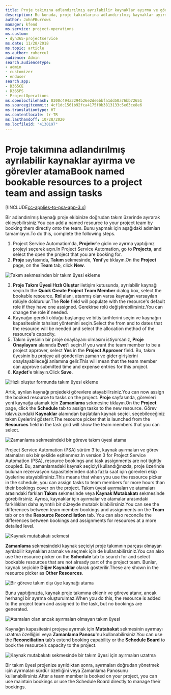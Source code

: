 ```yaml
---
title: Proje takımına adlandırılmış ayrılabilir kaynaklar ayırma ve görevler atama
description: Bu konuda, proje takımlarına adlandırılmış kaynaklar ayırma ve bunları görevlere atama hakkında bilgiler sağlanmaktadır.
author: JohnPBurrows
manager: kfend
ms.service: project-operations
ms.custom:
- dyn365-projectservice
ms.date: 11/28/2018
ms.topic: article
ms.author: ruhercul
audience: Admin
search.audienceType:
- admin
- customizer
- enduser
search.app:
- D365CE
- D365PS
- ProjectOperations
ms.openlocfilehash: 0300c494a3294b26e2de6bbfa1dd50a76bb72651
ms.sourcegitcommit: 4cf1dc1561b92fca4175f0b3813133c5e63ce8e6
ms.translationtype: HT
ms.contentlocale: tr-TR
ms.lasthandoff: 10/28/2020
ms.locfileid: "4130197"
---
```

# <a name="book-named-bookable-resources-to-a-project-team-and-assign-tasks"></a><span data-ttu-id="6eae6-103">Proje takımına adlandırılmış ayrılabilir kaynaklar ayırma ve görevler atama</span><span class="sxs-lookup"><span data-stu-id="6eae6-103">Book named bookable resources to a project team and assign tasks</span></span> 

[!INCLUDE[cc-applies-to-psa-app-3.x](../includes/cc-applies-to-psa-app-3x.md)]

<span data-ttu-id="6eae6-104">Bir adlandırılmış kaynağı proje ekibinize doğrudan takım üzerinde ayırarak ekleyebilirsiniz.</span><span class="sxs-lookup"><span data-stu-id="6eae6-104">You can  add a named resource to your project team by booking them directly onto the team.</span></span> <span data-ttu-id="6eae6-105">Bunu yapmak için aşağıdaki adımları tamamlayın.</span><span class="sxs-lookup"><span data-stu-id="6eae6-105">To do this, complete the following steps.</span></span>

1. <span data-ttu-id="6eae6-106">Project Service Automation'da, **Projeler**'e gidin ve ayırma yaptığınız projeyi seçerek açın.</span><span class="sxs-lookup"><span data-stu-id="6eae6-106">In  Project Service Automation, go to **Projects**, and select the open the project that you are booking for.</span></span>
2. <span data-ttu-id="6eae6-107">**Proje** sayfasında, **Takım** sekmesinde, **Yeni**'ye tıklayın.</span><span class="sxs-lookup"><span data-stu-id="6eae6-107">On the **Project** page, on the **Team** tab, click **New**.</span></span> 

![Takım sekmesinden bir takım üyesi ekleme](media/RM-how-to-1.png)

3. <span data-ttu-id="6eae6-109">**Proje Takım Üyesi Hızlı Oluştur** iletişim kutusunda, ayrılabilir kaynağı seçin.</span><span class="sxs-lookup"><span data-stu-id="6eae6-109">In the **Quick Create Project Team Member** dialog box, select the bookable resource.</span></span> <span data-ttu-id="6eae6-110">**Rol** alanı, atanmış olan varsa kaynağın varsayılan rolüyle doldurulur.</span><span class="sxs-lookup"><span data-stu-id="6eae6-110">The **Role** field will populate with the resource's default role if they have one assigned.</span></span> <span data-ttu-id="6eae6-111">Gerekirse rolü değiştirebilirsiniz.</span><span class="sxs-lookup"><span data-stu-id="6eae6-111">You can change the role if needed.</span></span> 
4. <span data-ttu-id="6eae6-112">Kaynağın gerekli olduğu başlangıç ve bitiş tarihlerini seçin ve kaynağın kapasitesinin tahsisat yöntemini seçin.</span><span class="sxs-lookup"><span data-stu-id="6eae6-112">Select the from and to dates that the resource will be needed and select the allocation method of the resource's capacity.</span></span> 
5. <span data-ttu-id="6eae6-113">Takım üyesinin bir proje onaylayanı olmasını istiyorsanız, **Proje Onaylayanı** alanında **Evet**'i seçin.</span><span class="sxs-lookup"><span data-stu-id="6eae6-113">If you want the team member to be a project approver, select **Yes** in the **Project Approver** field.</span></span> <span data-ttu-id="6eae6-114">Bu, takım üyesinin bu projeye ait gönderilen zaman ve gider girişlerini onaylayabileceği anlamına gelir.</span><span class="sxs-lookup"><span data-stu-id="6eae6-114">This will mean that the team member can approve submitted time and expense entries for this project.</span></span> 
6. <span data-ttu-id="6eae6-115">**Kaydet**'e tıklayın.</span><span class="sxs-lookup"><span data-stu-id="6eae6-115">Click **Save**.</span></span>

![Hızlı oluştur formunda takım üyesi ekleme](media/RM-how-to-2.png)


<span data-ttu-id="6eae6-117">Artık, ayrılan kaynağı projedeki görevlere atayabilirsiniz.</span><span class="sxs-lookup"><span data-stu-id="6eae6-117">You can now assign the booked resource to tasks on the project.</span></span> <span data-ttu-id="6eae6-118">**Proje** sayfasında, görevleri yeni kaynağa atamak için **Zamanlama** sekmesine tıklayın.</span><span class="sxs-lookup"><span data-stu-id="6eae6-118">On the **Project** page, click the **Schedule** tab to assign tasks to the new resource.</span></span> <span data-ttu-id="6eae6-119">Görev kılavuzundaki **Kaynaklar** alanından başlatılan kaynak seçici, seçebileceğiniz takım üyelerini gösterir.</span><span class="sxs-lookup"><span data-stu-id="6eae6-119">The resource picker that is launched from the **Resources** field in the task grid will show the team members that you can select.</span></span>

![Zamanlama sekmesindeki bir göreve takım üyesi atama](media/RM-how-to-3.png)

<span data-ttu-id="6eae6-121">Project Service Automation (PSA) sürüm 3'te, kaynak ayırmaları ve görev atamaları sıkı bir şekilde eşitlenmez.</span><span class="sxs-lookup"><span data-stu-id="6eae6-121">In version 3 for Project Service Automation (PSA), resource bookings and task assignments are not tightly coupled.</span></span> <span data-ttu-id="6eae6-122">Bu, zamanlamadaki kaynak seçiciyi kullandığınızda, proje üzerinde bulunan rezervasyon kapasitelerinden daha fazla saat için görevleri ekip üyelerine atayabilirsiniz.</span><span class="sxs-lookup"><span data-stu-id="6eae6-122">This means that when you use the resource picker in the schedule, you can assign tasks to team members for more hours than their bookings cover on the project.</span></span>
<span data-ttu-id="6eae6-123">Takım üyesi ayırmaları ve atamaları arasındaki farkları **Takım** sekmesinde veya **Kaynak Mutabakatı** sekmesinde görebilirsiniz. Ayrıca, kaynaklar için ayırmalar ve atamalar arasındaki farklılıkları daha ayrıntılı bir düzeyde mutabık kılabilirsiniz.</span><span class="sxs-lookup"><span data-stu-id="6eae6-123">You can see the differences between team member bookings and assignments on the **Team** tab or on the **Resource Reconciliation** tab. You can also reconcile the differences between bookings and assignments for resources at a more detailed level.</span></span>

![Kaynak mutabakatı sekmesi](media/RM-how-to-4.png)

<span data-ttu-id="6eae6-125">**Zamanlama** sekmesindeki kaynak seçiciyi proje takımının parçası olmayan ayrılabilir kaynakları aramak ve seçmek için de kullanabilirsiniz.</span><span class="sxs-lookup"><span data-stu-id="6eae6-125">You can also use the resource picker on the **Schedule** tab to search for and select bookable resources that are not already part of the project team.</span></span> <span data-ttu-id="6eae6-126">Bunlar, kaynak seçicide **Diğer Kaynaklar** olarak gösterilir.</span><span class="sxs-lookup"><span data-stu-id="6eae6-126">These are shown in the resource picker as **Other Resources**.</span></span>

![Bir göreve takım dışı üye kaynağı atama](media/RM-how-to-5.png)

<span data-ttu-id="6eae6-128">Bunu yaptığınızda, kaynak proje takımına eklenir ve göreve atanır, ancak herhangi bir ayırma oluşturulmaz.</span><span class="sxs-lookup"><span data-stu-id="6eae6-128">When you do this, the resource is added to the project team and assigned to the task, but no bookings are generated.</span></span>

![Atamaları olan ancak ayırmaları olmayan takım üyesi](media/RM-how-to-6.png)

<span data-ttu-id="6eae6-130">Kaynağın kapasitesini projeye ayırmak için **Mutabakat** sekmesinin ayırmayı uzatma özelliğini veya **Zamanlama Panosu**'nu kullanabilirsiniz.</span><span class="sxs-lookup"><span data-stu-id="6eae6-130">You can use the **Reconciliation** tab’s extend booking capability or the **Schedule Board** to book the resource’s capacity to the project.</span></span>

![Kaynak mutabakatı sekmesinde bir takım üyesi için ayırmaları uzatma](media/RM-how-to-7.png)

<span data-ttu-id="6eae6-132">Bir takım üyesi projenize ayrıldıktan sonra, ayırmaları doğrudan yönetmek için ayırmaları sürdür özelliğini veya Zamanlama Panosunu kullanabilirsiniz.</span><span class="sxs-lookup"><span data-stu-id="6eae6-132">After a team member is booked on your project, you can use maintain bookings or use the Schedule Board directly to manage their bookings.</span></span>
